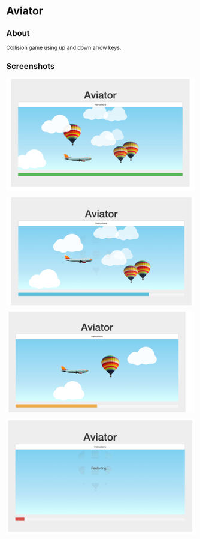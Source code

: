# Aviator

## About

Collision game using up and down arrow keys.

## Screenshots

![image of beginning of game](/public/images/game-01.png)

![image of middle of game](/public/images/game-02.png)

![image of late stage of game](/public/images/game-03.png)

![image of end of game](/public/images/game-04.png)
